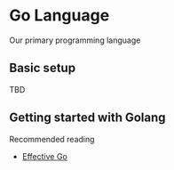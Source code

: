 # Go Language

Our primary programming language

## Basic setup

TBD

## Getting started with Golang

Recommended reading
- [Effective Go](https://golang.org/doc/effective_go)
